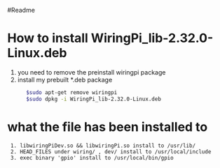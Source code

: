 #Readme

# How to install WiringPi_lib-2.32.0-Linux.deb

  1. you need to remove the preinstall wiringpi package
  2. install my prebuilt *.deb package
  
```bash
      $sudo apt-get remove wiringpi
      $sudo dpkg -i WiringPi_lib-2.32.0-Linux.deb
```
      
  # what the file has been installed to 

     1. libwiringPiDev.so && libwiringPi.so install to /usr/lib/
     2. HEAD_FILES under wiring/ , dev/ install to /usr/local/include
     3. exec binary 'gpio' install to /usr/local/bin/gpio
     
